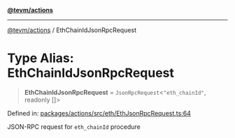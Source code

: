 [**@tevm/actions**](../README.md)

***

[@tevm/actions](../globals.md) / EthChainIdJsonRpcRequest

# Type Alias: EthChainIdJsonRpcRequest

> **EthChainIdJsonRpcRequest** = `JsonRpcRequest`\<`"eth_chainId"`, readonly \[\]\>

Defined in: [packages/actions/src/eth/EthJsonRpcRequest.ts:64](https://github.com/evmts/tevm-monorepo/blob/main/packages/actions/src/eth/EthJsonRpcRequest.ts#L64)

JSON-RPC request for `eth_chainId` procedure
